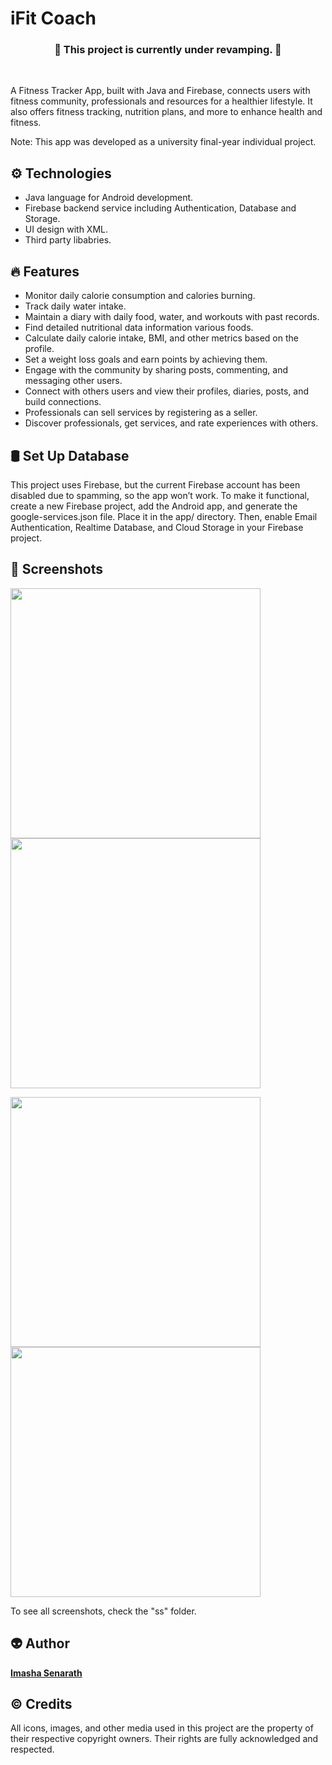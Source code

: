 <h1> iFit Coach</h1>

<h3 align="center">🚧 This project is currently under revamping. 🚧 </h3> <br>

<p>A Fitness Tracker App, built with Java and Firebase, connects users with fitness community, professionals and resources for a healthier lifestyle. It also offers fitness tracking, nutrition plans, and more to enhance health and fitness.</p>

<p>Note: This app was developed as a university final-year individual project.</p>

<h2> ⚙️ Technologies </h2>
<ul>
    <li>Java language for Android development.</li>
    <li>Firebase backend service including Authentication, Database and Storage.</li>
    <li>UI design with XML.</li>
    <li>Third party libabries.</li>
</ul>

<h2> 🔥 Features </h2>
<ul>
    <li>Monitor daily calorie consumption and calories burning.</li>
    <li>Track daily water intake.</li>
    <li>Maintain a diary with daily food, water, and workouts with past records.</li>
    <li>Find detailed nutritional data information various foods.</li>
    <li>Calculate daily calorie intake, BMI, and other metrics based on the profile.</li>
    <li>Set a weight loss goals and earn points by achieving them.</li>
    <li>Engage with the community by sharing posts, commenting, and messaging other users.</li>
    <li>Connect with others users and view their profiles, diaries, posts, and build connections.</li>
    <li>Professionals can sell services by registering as a seller.</li>
    <li>Discover professionals, get services, and rate experiences with others.</li>
</ul>

<h2>🛢️ Set Up Database</h2>
<p>This project uses Firebase, but the current Firebase account has been disabled due to spamming, so the app won’t work. To make it functional, create a new Firebase project, add the Android app, and generate the google-services.json file. Place it in the app/ directory. Then, enable Email Authentication, Realtime Database, and Cloud Storage in your Firebase project.</p>
  
<h2> 📸 Screenshots </h2>

<img src="ss/01.jpg" width="400"/> <img src="ss/02.jpg" width="400"/>

<img src="ss/05.jpg" width="400"/> <img src="ss/06.jpg" width="400"/>

<p>To see all screenshots, check the "ss" folder.</p>

<h2> 👽 Author </h2>
<a href="https://www.imashasenarath.com/" target="_blank"><strong>Imasha Senarath</strong></a>

<h2> © Credits </h2>
<p>All icons, images, and other media used in this project are the property of their respective copyright owners. Their rights are fully acknowledged and respected.</p>